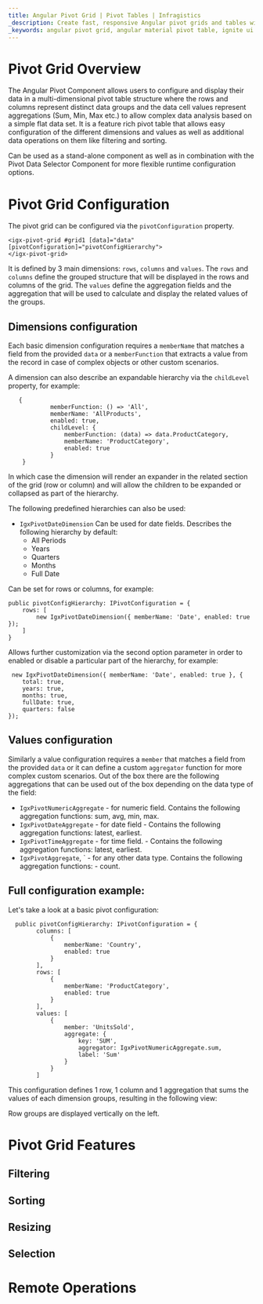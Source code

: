 ```yaml
---
title: Angular Pivot Grid | Pivot Tables | Infragistics
_description: Create fast, responsive Angular pivot grids and tables with Ignite UI for Angular. Perform complex data analysis via pivot data.
_keywords: angular pivot grid, angular material pivot table, ignite ui for angular
---
```


# Pivot Grid Overview

The Angular Pivot Component allows users to configure and display their data in a multi-dimensional pivot table structure where the rows and columns represent distinct data groups and the data cell values represent aggregations (Sum, Min, Max etc.) to allow complex data analysis based on a simple flat data set.
It is a feature rich pivot table that allows easy configuration of the different dimensions and values as well as additional data operations on them like filtering and sorting.

Can be used as a stand-alone component as well as in combination with the Pivot Data Selector Component for more flexible runtime configuration options.

<code-view style="height: 530px" 
           data-demos-base-url="{environment:demosBaseUrl}" 
           iframe-src="{environment:demosBaseUrl}/grid/pivot-with-selector-sample" alt="Angular Pivot Grid with Pivot Selector Example">
</code-view>

# Pivot Grid Configuration

The pivot grid can be configured via the `pivotConfiguration` property.

```
<igx-pivot-grid #grid1 [data]="data" [pivotConfiguration]="pivotConfigHierarchy">
</igx-pivot-grid>
```

It is defined by 3 main dimensions: `rows`, `columns` and `values`. The `rows` and `columns` define the grouped structure that will be displayed in the rows and columns of the grid. The `values` define the aggregation fields and the aggregation that will be used to calculate and display the related values of the groups.

## Dimensions configuration

Each basic dimension configuration requires a `memberName` that matches a field from the provided `data` or a `memberFunction` that extracts a value from the record in case of complex objects or other custom scenarios.

A dimension can also describe an expandable hierarchy via the `childLevel` property, for example:
```
   {
            memberFunction: () => 'All',
            memberName: 'AllProducts',
            enabled: true,
            childLevel: {
                memberFunction: (data) => data.ProductCategory,
                memberName: 'ProductCategory',
                enabled: true
            }
    }

```
In which case the dimension will render an expander in the related section of the grid (row or column) and will allow the children to be expanded or collapsed as part of the hierarchy.

The following predefined hierarchies can also be used:
- `IgxPivotDateDimension` 
    Can be used for date fields. Describes the following hierarchy by default:
    - All Periods
    - Years
    - Quarters
    - Months
    - Full Date

Can be set for rows or columns, for example:

```
public pivotConfigHierarchy: IPivotConfiguration = {
    rows: [
        new IgxPivotDateDimension({ memberName: 'Date', enabled: true });
    ]
}
```

Allows further customization via the second option parameter in order to enabled or disable a particular part of the hierarchy, for example:

```
 new IgxPivotDateDimension({ memberName: 'Date', enabled: true }, {
    total: true,
    years: true,
    months: true,
    fullDate: true,
    quarters: false
});
```


## Values configuration

Similarly a value configuration requires a `member` that matches a field from the provided `data` or it can define a custom `aggregator` function for more complex custom scenarios. Out of the box there are the following aggregations that can be used out of the box depending on the data type of the field:
- `IgxPivotNumericAggregate` - for numeric field. Contains the following aggregation functions: sum, avg, min, max.
- `IgxPivotDateAggregate` - for date field - Contains the following aggregation functions: latest, earliest.
- `IgxPivotTimeAggregate` - for time field. - Contains the following aggregation functions: latest, earliest.
- `IgxPivotAggregate`, ` - for any other data type. Contains the following aggregation functions:  - count.

## Full configuration example:

Let's take a look at a basic pivot configuration:

```
  public pivotConfigHierarchy: IPivotConfiguration = {
        columns: [
            {
                memberName: 'Country',
                enabled: true
            }
        ],
        rows: [
            {
                memberName: 'ProductCategory',
                enabled: true
            }
        ],
        values: [
            {
                member: 'UnitsSold',
                aggregate: {
                    key: 'SUM',
                    aggregator: IgxPivotNumericAggregate.sum,
                    label: 'Sum'
                }
            }
        ]
```

This configuration defines 1 row, 1 column and 1 aggregation that sums the values of each dimension groups, resulting in the following view:

<code-view style="height: 530px" 
           data-demos-base-url="{environment:demosBaseUrl}" 
           iframe-src="{environment:demosBaseUrl}/grid/pivot-basic-sample" alt="Angular Pivot Grid Basic Example">
</code-view>

Row groups are displayed vertically on the left.


# Pivot Grid Features

## Filtering

## Sorting

## Resizing

## Selection

# Remote Operations
